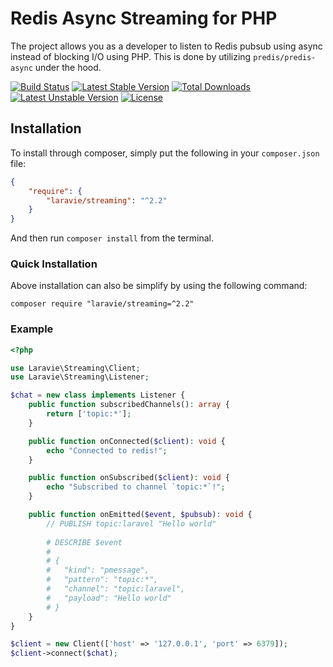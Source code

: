 Redis Async Streaming for PHP
==============

The project allows you as a developer to listen to Redis pubsub using async instead of blocking I/O using PHP. This is done by utilizing `predis/predis-async` under the hood.

[![Build Status](https://travis-ci.org/laravie/streaming.svg?branch=master)](https://travis-ci.org/laravie/streaming)
[![Latest Stable Version](https://poser.pugx.org/laravie/streaming/v/stable)](https://packagist.org/packages/laravie/streaming)
[![Total Downloads](https://poser.pugx.org/laravie/streaming/downloads)](https://packagist.org/packages/laravie/streaming)
[![Latest Unstable Version](https://poser.pugx.org/laravie/streaming/v/unstable)](https://packagist.org/packages/laravie/streaming)
[![License](https://poser.pugx.org/laravie/streaming/license)](https://packagist.org/packages/laravie/streaming)

## Installation

To install through composer, simply put the following in your `composer.json` file:

```json
{
    "require": {
        "laravie/streaming": "^2.2"
    }
}
```

And then run `composer install` from the terminal.

### Quick Installation

Above installation can also be simplify by using the following command:

    composer require "laravie/streaming=^2.2"


### Example

```php
<?php

use Laravie\Streaming\Client;
use Laravie\Streaming\Listener;

$chat = new class implements Listener {
    public function subscribedChannels(): array {
        return ['topic:*'];
    }

    public function onConnected($client): void {
        echo "Connected to redis!";
    }

    public function onSubscribed($client): void {
        echo "Subscribed to channel `topic:*`!";
    }

    public function onEmitted($event, $pubsub): void {
        // PUBLISH topic:laravel "Hello world"
        
        # DESCRIBE $event
        #
        # {
        #   "kind": "pmessage",
        #   "pattern": "topic:*",
        #   "channel": "topic:laravel",
        #   "payload": "Hello world"
        # }
    }
}

$client = new Client(['host' => '127.0.0.1', 'port' => 6379]);
$client->connect($chat);
```
